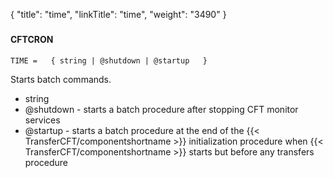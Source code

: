 {
    "title": "time",
    "linkTitle": "time",
    "weight": "3490"
}<span id="time"></span>

### 

#### CFTCRON

`TIME =   { string | @shutdown | @startup   }`

Starts batch
commands.

- string
- @shutdown - starts a batch procedure after stopping CFT monitor services
- @startup - starts a batch procedure at the end of the {{< TransferCFT/componentshortname >}} initialization
    procedure when {{< TransferCFT/componentshortname >}} starts but before any transfers procedure
